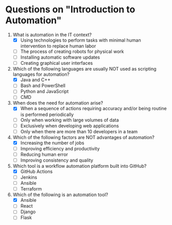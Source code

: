 # Questions on "Introduction to Automation"

1. What is automation in the IT context?
   - [x] Using technologies to perform tasks with minimal human intervention to replace human labor
   - [ ] The process of creating robots for physical work
   - [ ] Installing automatic software updates
   - [ ] Creating graphical user interfaces
2. Which of the following languages are usually NOT used as scripting languages for automation?
   - [x] Java and C++
   - [ ] Bash and PowerShell
   - [ ] Python and JavaScript
   - [ ] CMD
3. When does the need for automation arise?
   - [x] When a sequence of actions requiring accuracy and/or being routine is performed periodically
   - [ ] Only when working with large volumes of data
   - [ ] Exclusively when developing web applications
   - [ ] Only when there are more than 10 developers in a team
4. Which of the following factors are NOT advantages of automation?
   - [x] Increasing the number of jobs
   - [ ] Improving efficiency and productivity
   - [ ] Reducing human error
   - [ ] Improving consistency and quality
5. Which tool is a workflow automation platform built into GitHub?
   - [x] GitHub Actions
   - [ ] Jenkins
   - [ ] Ansible
   - [ ] Terraform
6. Which of the following is an automation tool?
   - [x] Ansible
   - [ ] React
   - [ ] Django
   - [ ] Flask
